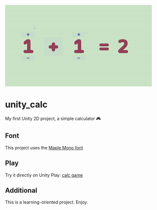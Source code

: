 ![calc](./README/calc.gif)
# unity_calc
My first Unity 2D project, a simple calculator 🎮

## Font
This project uses the [Maple Mono font](https://github.com/subframe7536/Maple-font)

## Play
Try it directly on Unity Play: [calc game](https://play.unity.com/en/games/b4a09b0f-ce85-4d86-816d-2a2a14639dde/calc)

## Additional
This is a learning-oriented project.
Enjoy.
